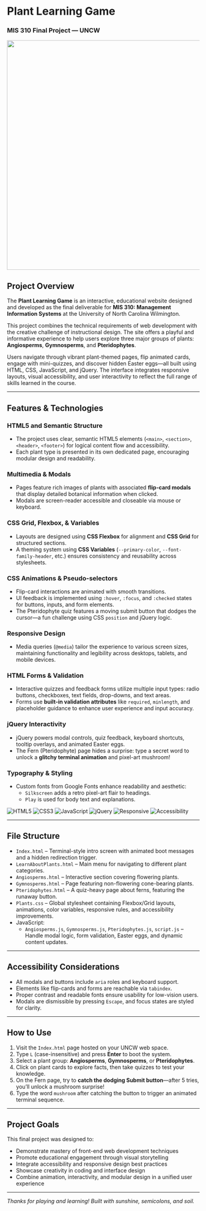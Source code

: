 # Plant Learning Game  
### MIS 310 Final Project — UNCW

<p align="center">
  <img src="https://i.pinimg.com/originals/ca/7d/57/ca7d5760efa1edd4308ad0ec5fbe1fdc.gif" width="1000" height ="600">
</p>

## Project Overview

The **Plant Learning Game** is an interactive, educational website designed and developed as the final deliverable for **MIS 310: Management Information Systems** at the University of North Carolina Wilmington. 

This project combines the technical requirements of web development with the creative challenge of instructional design. The site offers a playful and informative experience to help users explore three major groups of plants: **Angiosperms**, **Gymnosperms**, and **Pteridophytes**.

Users navigate through vibrant plant-themed pages, flip animated cards, engage with mini-quizzes, and discover hidden Easter eggs—all built using HTML, CSS, JavaScript, and jQuery. The interface integrates responsive layouts, visual accessibility, and user interactivity to reflect the full range of skills learned in the course.

---

## Features & Technologies

### HTML5 and Semantic Structure
- The project uses clear, semantic HTML5 elements (`<main>`, `<section>`, `<header>`, `<footer>`) for logical content flow and accessibility.
- Each plant type is presented in its own dedicated page, encouraging modular design and readability.

### Multimedia & Modals
- Pages feature rich images of plants with associated **flip-card modals** that display detailed botanical information when clicked.
- Modals are screen-reader accessible and closeable via mouse or keyboard.

### CSS Grid, Flexbox, & Variables
- Layouts are designed using **CSS Flexbox** for alignment and **CSS Grid** for structured sections.
- A theming system using **CSS Variables** (`--primary-color`, `--font-family-header`, etc.) ensures consistency and reusability across stylesheets.

### CSS Animations & Pseudo-selectors
- Flip-card interactions are animated with smooth transitions.
- UI feedback is implemented using `:hover`, `:focus`, and `:checked` states for buttons, inputs, and form elements.
- The Pteridophyte quiz features a moving submit button that dodges the cursor—a fun challenge using CSS `position` and jQuery logic.

### Responsive Design
- Media queries (`@media`) tailor the experience to various screen sizes, maintaining functionality and legibility across desktops, tablets, and mobile devices.

### HTML Forms & Validation
- Interactive quizzes and feedback forms utilize multiple input types: radio buttons, checkboxes, text fields, drop-downs, and text areas.
- Forms use **built-in validation attributes** like `required`, `minlength`, and placeholder guidance to enhance user experience and input accuracy.

### jQuery Interactivity
- jQuery powers modal controls, quiz feedback, keyboard shortcuts, tooltip overlays, and animated Easter eggs.
- The Fern (Pteridophyte) page hides a surprise: type a secret word to unlock a **glitchy terminal animation** and pixel-art mushroom!

### Typography & Styling
- Custom fonts from Google Fonts enhance readability and aesthetic: 
  - `Silkscreen` adds a retro pixel-art flair to headings.
  - `Play` is used for body text and explanations.


![HTML5](https://img.shields.io/badge/HTML5-ff5722?style=flat&logo=html5&logoColor=white)
![CSS3](https://img.shields.io/badge/CSS3-2196f3?style=flat&logo=css3&logoColor=white)
![JavaScript](https://img.shields.io/badge/JavaScript-ffeb3b?style=flat&logo=javascript&logoColor=black)
![jQuery](https://img.shields.io/badge/jQuery-0769AD?style=flat&logo=jquery&logoColor=white)
![Responsive](https://img.shields.io/badge/Responsive-Design-4caf50?style=flat)
![Accessibility](https://img.shields.io/badge/Accessibility-AA-795548?style=flat)

---

## File Structure

- `Index.html` – Terminal-style intro screen with animated boot messages and a hidden redirection trigger.
- `LearnAboutPlants.html` – Main menu for navigating to different plant categories.
- `Angiosperms.html` – Interactive section covering flowering plants.
- `Gymnosperms.html` – Page featuring non-flowering cone-bearing plants.
- `Pteridophytes.html` – A quiz-heavy page about ferns, featuring the runaway button.
- `Plants.css` – Global stylesheet containing Flexbox/Grid layouts, animations, color variables, responsive rules, and accessibility improvements.
- JavaScript:
  - `Angiosperms.js`, `Gymnosperms.js`, `Pteridophytes.js`, `script.js` – Handle modal logic, form validation, Easter eggs, and dynamic content updates.

---

## Accessibility Considerations

- All modals and buttons include `aria` roles and keyboard support.
- Elements like flip-cards and forms are reachable via `tabindex`.
- Proper contrast and readable fonts ensure usability for low-vision users.
- Modals are dismissible by pressing `Escape`, and focus states are styled for clarity.

---

## How to Use

1. Visit the `Index.html` page hosted on your UNCW web space.
2. Type `L` (case-insensitive) and press **Enter** to boot the system.
3. Select a plant group: **Angiosperms**, **Gymnosperms**, or **Pteridophytes**.
4. Click on plant cards to explore facts, then take quizzes to test your knowledge.
5. On the Fern page, try to **catch the dodging Submit button**—after 5 tries, you’ll unlock a mushroom surprise!
6. Type the word `mushroom` after catching the button to trigger an animated terminal sequence.

---

## Project Goals

This final project was designed to:

- Demonstrate mastery of front-end web development techniques
- Promote educational engagement through visual storytelling
- Integrate accessibility and responsive design best practices
- Showcase creativity in coding and interface design
- Combine animation, interactivity, and modular design in a unified user experience

---

_Thanks for playing and learning!_ 
_Built with sunshine, semicolons, and soil._
